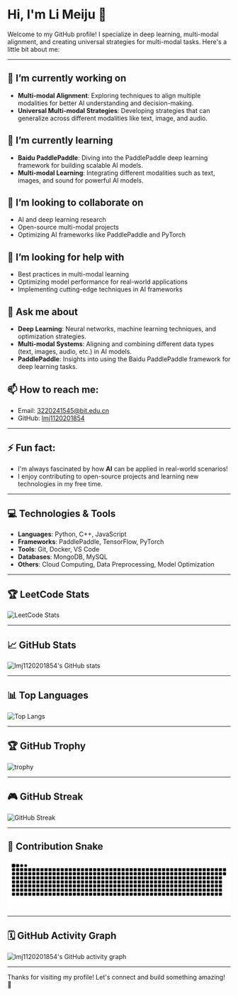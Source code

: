 # Hi, I'm Li Meiju 👋

Welcome to my GitHub profile! I specialize in deep learning, multi-modal alignment, and creating universal strategies for multi-modal tasks. Here's a little bit about me:

---

## 🔭 I’m currently working on
- **Multi-modal Alignment**: Exploring techniques to align multiple modalities for better AI understanding and decision-making.
- **Universal Multi-modal Strategies**: Developing strategies that can generalize across different modalities like text, image, and audio.

## 🌱 I’m currently learning
- **Baidu PaddlePaddle**: Diving into the PaddlePaddle deep learning framework for building scalable AI models.
- **Multi-modal Learning**: Integrating different modalities such as text, images, and sound for powerful AI models.

## 👯 I’m looking to collaborate on
- AI and deep learning research
- Open-source multi-modal projects
- Optimizing AI frameworks like PaddlePaddle and PyTorch

## 🤔 I’m looking for help with
- Best practices in multi-modal learning
- Optimizing model performance for real-world applications
- Implementing cutting-edge techniques in AI frameworks

## 💬 Ask me about
- **Deep Learning**: Neural networks, machine learning techniques, and optimization strategies.
- **Multi-modal Systems**: Aligning and combining different data types (text, images, audio, etc.) in AI models.
- **PaddlePaddle**: Insights into using the Baidu PaddlePaddle framework for deep learning tasks.

## 📫 How to reach me:
- Email: [3220241545@bit.edu.cn](mailto:3220241545@bit.edu.cn)
- GitHub: [lmj1120201854](https://github.com/lmj1120201854)
---

## ⚡ Fun fact:
- I'm always fascinated by how **AI** can be applied in real-world scenarios!
- I enjoy contributing to open-source projects and learning new technologies in my free time.

---

## 💻 Technologies & Tools

- **Languages**: Python, C++, JavaScript
- **Frameworks**: PaddlePaddle, TensorFlow, PyTorch
- **Tools**: Git, Docker, VS Code
- **Databases**: MongoDB, MySQL
- **Others**: Cloud Computing, Data Preprocessing, Model Optimization

---

## 🏆 LeetCode Stats

![LeetCode Stats](https://leetcard.jacoblin.cool/nostalgic-jacksonbno?theme=light&font=Warnes&site=cn)

---


## 📈 GitHub Stats

![lmj1120201854's GitHub stats](https://github-readme-stats.vercel.app/api?username=lmj1120201854&show_icons=true&hide_title=true&count_private=true&hide=prs)

---

## 📊 Top Languages

![Top Langs](https://github-readme-stats.vercel.app/api/top-langs/?username=lmj1120201854)

---

## 🏆 GitHub Trophy

![trophy](https://github-profile-trophy.vercel.app/?username=lmj1120201854)

---

## 🎮 GitHub Streak

![GitHub Streak](https://streak-stats.demolab.com/?user=lmj1120201854)

---

## 🐍 Contribution Snake

<picture>
  <source media="(prefers-color-scheme: dark)" srcset="https://raw.githubusercontent.com/lmj1120201854/lmj1120201854/output/github-contribution-grid-snake-dark.svg">
  <source media="(prefers-color-scheme: light)" srcset="https://raw.githubusercontent.com/lmj1120201854/lmj1120201854/output/github-contribution-grid-snake.svg">
  <img alt="github contribution grid snake animation" src="https://raw.githubusercontent.com/lmj1120201854/lmj1120201854/output/github-contribution-grid-snake.svg">
</picture>

---

## 🗓 GitHub Activity Graph

![lmj1120201854's GitHub activity graph](https://github-readme-activity-graph.vercel.app/graph?username=lmj1120201854)

---

Thanks for visiting my profile! Let's connect and build something amazing! 🚀


<!--
**lmj1120201854/lmj1120201854** is a ✨ _special_ ✨ repository because its `README.md` (this file) appears on your GitHub profile.

Here are some ideas to get you started:

- 🔭 I’m currently working on ...
- 🌱 I’m currently learning ...
- 👯 I’m looking to collaborate on ...
- 🤔 I’m looking for help with ...
- 💬 Ask me about ...
- 📫 How to reach me: ...
- 😄 Pronouns: ...
- ⚡ Fun fact: ...
-->
